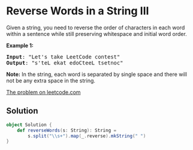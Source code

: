# Reverse Words in a String III

Given a string, you need to reverse the order of characters in each word
within a sentence while still preserving whitespace and initial word
order.

**Example 1:**
<pre>
<b>Input</b>: "Let's take LeetCode contest"
<b>Output</b>: "s'teL ekat edoCteeL tsetnoc"
</pre>

**Note:** In the string, each word is separated by single space and
there will not be any extra space in the string.

[The problem on leetcode.com](https://leetcode.com/problems/reverse-words-in-a-string-iii/)

## Solution

```scala
object Solution {
    def reverseWords(s: String): String =
        s.split("\\s+").map(_.reverse).mkString(" ")
}
```
